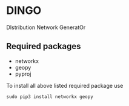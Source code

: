 DINGO
=====
DIstribution Network GeneratOr

Required packages
-----------------

* networkx
* geopy
* pyproj

To install all above listed required package use

```
sudo pip3 install networkx geopy
```
